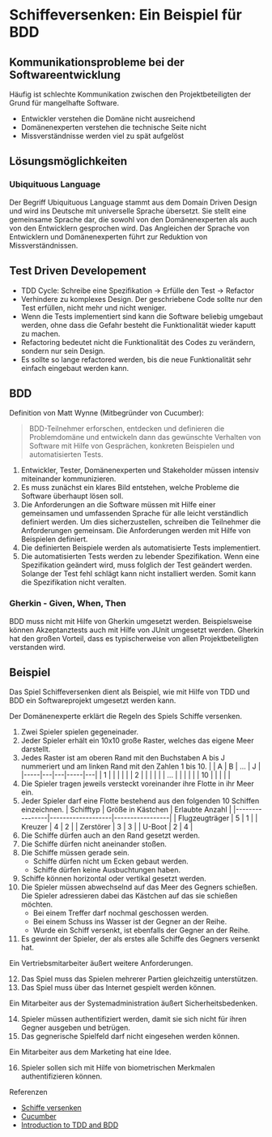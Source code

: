 # Schiffeversenken: Ein Beispiel für BDD

## Kommunikationsprobleme bei der Softwareentwicklung

Häufig ist schlechte Kommunikation zwischen den Projektbeteiligten der Grund für mangelhafte Software.

- Entwickler verstehen die Domäne nicht ausreichend
- Domänenexperten verstehen die technische Seite nicht
- Missverständnisse werden viel zu spät aufgelöst

## Lösungsmöglichkeiten

### Ubiquituous Language

Der Begriff Ubiquituous Language stammt aus dem Domain Driven Design und wird ins Deutsche mit universelle Sprache übersetzt. Sie stellt eine gemeinsame Sprache dar, die sowohl von den Domänenexperten als auch von den Entwicklern gesprochen wird. Das Angleichen der Sprache von Entwicklern und Domänenexperten führt zur Reduktion von Missverständnissen.

## Test Driven Developement

- TDD Cycle: Schreibe eine Spezifikation -> Erfülle den Test -> Refactor
- Verhindere zu komplexes Design. Der geschriebene Code sollte nur den Test erfüllen, nicht mehr und nicht weniger.
- Wenn die Tests implementiert sind kann die Software beliebig umgebaut werden, ohne dass die Gefahr besteht die Funktionalität wieder kaputt zu machen.
- Refactoring bedeutet nicht die Funktionalität des Codes zu verändern, sondern nur sein Design.
- Es sollte so lange refactored werden, bis die neue Funktionalität sehr einfach eingebaut werden kann.

## BDD

Definition von Matt Wynne (Mitbegründer von Cucumber):

> BDD-Teilnehmer erforschen, entdecken und definieren die Problemdomäne und entwickeln dann das gewünschte
> Verhalten von Software mit Hilfe von Gesprächen, konkreten Beispielen und automatisierten Tests.

1. Entwickler, Tester, Domänenexperten und Stakeholder müssen intensiv miteinander kommunizieren.
2. Es muss zunächst ein klares Bild entstehen, welche Probleme die Software überhaupt lösen soll.
3. Die Anforderungen an die Software müssen mit Hilfe einer gemeinsamen und umfassenden Sprache für alle leicht verständlich definiert werden. Um dies sicherzustellen, schreiben die Teilnehmer die Anforderungen gemeinsam. Die Anforderungen werden mit Hilfe von Beispielen definiert.
4. Die definierten Beispiele werden als automatisierte Tests implementiert.
5. Die automatisierten Tests werden zu lebender Spezifikation. Wenn eine Spezifikation geändert wird, muss folglich der Test geändert werden. Solange der Test fehl schlägt kann nicht installiert werden. Somit kann die Spezifikation nicht veralten.

### Gherkin - Given, When, Then

BDD muss nicht mit Hilfe von Gherkin umgesetzt werden. Beispielsweise können Akzeptanztests auch mit Hilfe von JUnit umgesetzt werden. Gherkin hat den großen Vorteil, dass es typischerweise von allen Projektbeteiligten verstanden wird.

## Beispiel

Das Spiel Schiffeversenken dient als Beispiel, wie mit Hilfe von TDD und BDD ein Softwareprojekt umgesetzt werden kann.

Der Domänenexperte erklärt die Regeln des Spiels Schiffe versenken.

1. Zwei Spieler spielen gegeneinader.
2. Jeder Spieler erhält ein 10x10 große Raster, welches das eigene Meer darstellt.
3. Jedes Raster ist am oberen Rand mit den Buchstaben A bis J nummeriert und am linken Rand mit den Zahlen 1 bis 10.
    |     | A | B | ... | J |
    |-----|---|---|-----|---|
    | 1   |   |   |     |   |
    | 2   |   |   |     |   |
    | ... |   |   |     |   |
    | 10  |   |   |     |   |
4. Die Spieler tragen jeweils versteckt voreinander ihre Flotte in ihr Meer ein.
5. Jeder Spieler darf eine Flotte bestehend aus den folgenden 10 Schiffen einzeichnen.
    | Schifftyp      | Größe in Kästchen | Erlaubte Anzahl |
    |----------------|-------------------|-----------------|
    | Flugzeugträger | 5                 | 1               |
    | Kreuzer        | 4                 | 2               |
    | Zerstörer      | 3                 | 3               |
    | U-Boot         | 2                 | 4               |
6. Die Schiffe dürfen auch an den Rand gesetzt werden.
7. Die Schiffe dürfen nicht aneinander stoßen.
8. Die Schiffe müssen gerade sein.
    - Schiffe dürfen nicht um Ecken gebaut werden.
    - Schiffe dürfen keine Ausbuchtungen haben.
9. Schiffe können horizontal oder vertikal gesetzt werden.
10. Die Spieler müssen abwechselnd auf das Meer des Gegners schießen. Die Spieler adressieren dabei das Kästchen auf das sie schießen möchten.
    - Bei einem Treffer darf nochmal geschossen werden.
    - Bei einem Schuss ins Wasser ist der Gegner an der Reihe.
    - Wurde ein Schiff versenkt, ist ebenfalls der Gegner an der Reihe.
11. Es gewinnt der Spieler, der als erstes alle Schiffe des Gegners versenkt hat.

Ein Vertriebsmitarbeiter äußert weitere Anforderungen.

12. Das Spiel muss das Spielen mehrerer Partien gleichzeitig unterstützen.
13. Das Spiel muss über das Internet gespielt werden können.

Ein Mitarbeiter aus der Systemadministration äußert Sicherheitsbedenken.

14. Spieler müssen authentifiziert werden, damit sie sich nicht für ihren Gegner ausgeben und betrügen.
15. Das gegnerische Spielfeld darf nicht eingesehen werden können.

Ein Mitarbeiter aus dem Marketing hat eine Idee.

16. Spieler sollen sich mit Hilfe von biometrischen Merkmalen authentifizieren können.


Referenzen

- [Schiffe versenken](https://de.wikipedia.org/wiki/Schiffe_versenken)
- [Cucumber](https://cucumber.io/)
- [Introduction to TDD and BDD](https://cucumber.io/blog/bdd/intro-to-bdd-and-tdd/)
